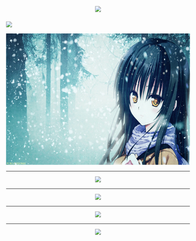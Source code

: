 <h1 align="center"> <a href="https://space.bilibili.com/660127072"> <img src="https://readme-typing-svg.herokuapp.com/?lines=桜の下の恋です;为实现自己的梦想而奋斗!&center=true&size=27"> </a> </h1>  

<a href="https://space.bilibili.com/660127072/"><img src="https://img.shields.io/badge/Bilibili-B站-ff69b4" /></a>&emsp;

<div class="basic_image" align="center"> <img src=".\228083.jpg" height=360px width=570px></div>

***


<div align="center"> <img src="https://github-readme-stats.vercel.app/api?username=SakuraMotoKoi&show_icons=true&theme=onedark"></div>  


***

<div align="center"> <img src="https://github-readme-stats.vercel.app/api/top-langs/?username=SakuraMotoKoi&theme=tokyonight"></div>  

***

<div align="center"> <img src="https://github-profile-trophy.vercel.app/?username=SakuraMotoKoi&theme=onedark"></div>  

***

<div align="center"> <img src="[https://github-profile-trophy.vercel.app/?username=SakuraMotoKoi&theme=onedark](https://github-readme-activity-graph.vercel.app/graph?username=SakuraMotoKoi&theme=react-dark)"></div>  

